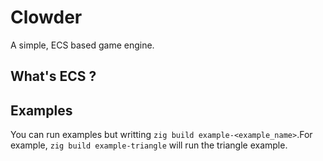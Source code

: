# Clowder

A simple, ECS based game engine.

## What's ECS ?


## Examples

You can run examples but writting `zig build example-<example_name>`.For
example, `zig build example-triangle` will run the triangle example.
